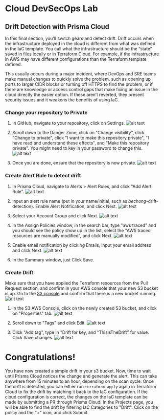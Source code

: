 # Cloud DevSecOps Lab
## Drift Detection with Prisma Cloud
In this final section, you'll switch gears and detect drift. Drift occurs when the infrastructure deployed in the cloud is different from what was defined in the IaC template. You call what the infrastructure should be the “state” saved in files locally or in Terraform Cloud. For example, if the infrastructure in AWS may have different configurations than the Terraform template defined.

This usually occurs during a major incident, where DevOps and SRE teams make manual changes to quickly solve the problem, such as opening up ports to larger CIDR blocks or turning off HTTPS to find the problem, or if there are knowledge or access control gaps that make fixing an issue in the cloud directly the easier option. If these aren’t reverted, they present security issues and it weakens the benefits of using IaC.

### Change your repository to Private
1. In GitHub, navigate to your repository, click on Settings. 
![alt text](/resources/github-settings-1.png?raw=true)

2. Scroll down to the Danger Zone, click on "Change visibility", click "Change to private", click "I want to make this repository private", "I have read and understand these effects", and "Make this repository private". You might need to key in your password to change this. 
![alt text](/resources/github-danger-zone.png?raw=true)

3. Once you are done, ensure that the repository is now private.
![alt text](/resources/github-danger-zone-private.png?raw=true)


### Create Alert Rule to detect drift
1. In Prisma Cloud, navigate to Alerts > Alert Rules, and click "Add Alert Rule".
![alt text](/resources/pc-create-alert-rule.png?raw=true)

2. Input an alert rule name (put in your name/initial, such as *bechong*-drift-detection). Enable Alert Notification, and click Next.
![alt text](/resources/pc-add-alert-rule-2.png?raw=true)

3. Select your Account Group and click Next.
![alt text](/resources/pc-add-alert-rule-3.png?raw=true)

4.  In the Assign Policies window, in the search bar, type "aws traced" and you should see the policy show up in the list, select the "AWS traced resources are manually modified", and click Next.
![alt text](/resources/pc-add-alert-rule-4.png?raw=true)

5. Enable email notification by clicking Emails, input your email address and click Next.
![alt text](/resources/pc-add-alert-rule-5.png?raw=true)

6. In the Summary window, just Click Save.

### Create Drift
Make sure that you have applied the Terraform resources from the Pull Request section, and confirm in your AWS console that your new S3 bucket is up. Go to the [S3 console](https://s3.console.aws.amazon.com/s3/home) and confirm that there is a new bucket running. 
![alt text](/resources/aws-s3-created.png?raw=true)

1. In the S3 AWS Console, click on the newly created S3 bucket, and click on "Properties" tab. 
![alt text](/resources/aws-s3-properties.png?raw=true)

2. Scroll down to "Tags" and click Edit.
![alt text](/resources/aws-s3-properties-2.png?raw=true)

3. Click "Add tag", type in "Drift for key, and "ThisisTheDrift" for value. Click Save changes.
![alt text](/resources/aws-s3-properties-3.png?raw=true)

# Congratulations!
You have now created a simple drift in your s3 bucket. Now, time to wait until Prisma Cloud notices the change and generate the alert. This can take anywhere from 15 minutes to an hour, depending on the scan cycle. Once the drift is detected, you can either run ```terraform apply``` again in Terraform Cloud to fix the drift by matching it back to the IaC configuration. If the cloud configuration is correct, the changes on the IaC template can be made by submitting a PR through Prisma Cloud. In the Projects page, you will be able to find the drift by filtering IaC Categories to "Drift". Click on the policy and the "+" icon, and click Submit.

